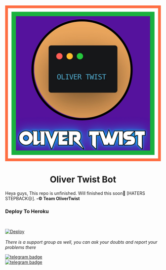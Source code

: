 <p align="center">
  <img src="assets/OliverTwistLoGo.jpg" alt="Oliver Twist Logo">
</p>
<h1 align="center">
  <b>Oliver Twist Bot</b>
</h1>
Heya guys,
  This repo is unfinished. Will finished this soon🤗 [HATERS STEPBACK😒].
        <b> -© Team OliverTwist</b>
<h3>Deploy To Heroku</h3><br>
<p>
<a href="https://heroku.com/deploy?template=https://github.com/TeamOliver/OliverTwist">
  <img src="https://www.herokucdn.com/deploy/button.svg" alt="Deploy">
</a><br>
<br>
<i>There is a support group as well, you can ask your doubts and report your problems there</i><br>

[![telegram badge](https://img.shields.io/badge/Support-Group-30302f?style=flat&logo=telegram)](https://telegram.dog/keralabots)<br>
[![telegram badge](https://img.shields.io/badge/Update-Channel-30302f?style=flat&logo=telegram)](https://telegram.dog/kochuUpdates)

</p>
